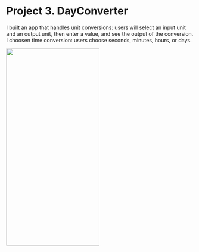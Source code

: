# Project 3. DayConverter

I built an app that handles unit conversions: users will select an input unit and an output unit, then enter a value, and see the output of the conversion.
I choosen time conversion: users choose seconds, minutes, hours, or days.

<img src="https://user-images.githubusercontent.com/77059554/124889198-78a96300-dfdf-11eb-8791-ff1195cfecc5.gif" width="250" height="530" />
